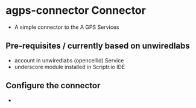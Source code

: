 # agps-connector Connector
- A simple connector to the A GPS Services

## Pre-requisites / currently based on unwiredlabs
- account in unwiredlabs (opencellid) Service
- underscore module installed in Scriptr.io IDE


## Configure the connector

- 